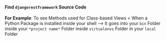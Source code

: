 #### Find `djangorestframework` Source Code 
**For Example**: To see Methods used for Class-based Views
= When a Python Package is installed inside your shell
--> It goes into your `bin` Folder inside your `*project name*` Folder inside `virtualenvs` Folder in your `local` Folder
